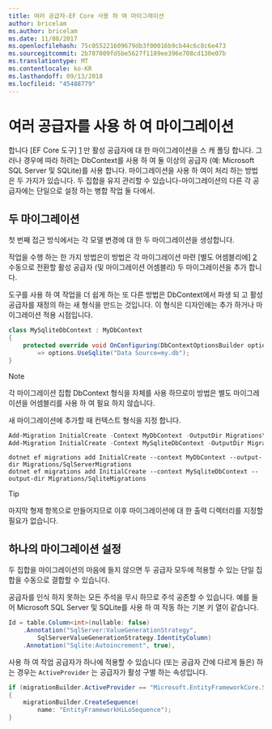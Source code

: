 ```yaml
---
title: 여러 공급자-EF Core 사용 하 여 마이그레이션
author: bricelam
ms.author: bricelam
ms.date: 11/08/2017
ms.openlocfilehash: 75c055221609679db3f00016b9cb44c6c8c6e473
ms.sourcegitcommit: 2b787009fd5be5627f1189ee396e708cd130e07b
ms.translationtype: MT
ms.contentlocale: ko-KR
ms.lasthandoff: 09/13/2018
ms.locfileid: "45488779"
---
```

<a name="migrations-with-multiple-providers"></a>여러 공급자를 사용 하 여 마이그레이션
==================================
합니다 [EF Core 도구] [ 1] 만 활성 공급자에 대 한 마이그레이션을 스 캐 폴딩 합니다. 그러나 경우에 따라 하려는 DbContext를 사용 하 여 둘 이상의 공급자 (예: Microsoft SQL Server 및 SQLite)를 사용 합니다. 마이그레이션을 사용 하 여이 처리 하는 방법은 두 가지가 있습니다. 두 집합을 유지 관리할 수 있습니다-마이그레이션의 다른 각 공급자에는 단일으로 설정 하는 병합 작업 둘 다에서.

<a name="two-migration-sets"></a>두 마이그레이션
------------------
첫 번째 접근 방식에서는 각 모델 변경에 대 한 두 마이그레이션을 생성합니다.

작업을 수행 하는 한 가지 방법은이 방법은 각 마이그레이션 마련 [별도 어셈블리에] [ 2] 수동으로 전환할 활성 공급자 (및 마이그레이션 어셈블리) 두 마이그레이션을 추가 합니다.

도구를 사용 하 여 작업을 더 쉽게 하는 또 다른 방법은 DbContext에서 파생 되 고 활성 공급자를 재정의 하는 새 형식을 만드는 것입니다. 이 형식은 디자인에는 추가 하거나 마이그레이션 적용 시점입니다.

``` csharp
class MySqliteDbContext : MyDbContext
{
    protected override void OnConfiguring(DbContextOptionsBuilder options)
        => options.UseSqlite("Data Source=my.db");
}
```

> [!NOTE]
> 각 마이그레이션 집합 DbContext 형식을 자체를 사용 하므로이 방법은 별도 마이그레이션을 어셈블리를 사용 하 여 필요 하지 않습니다.

새 마이그레이션에 추가할 때 컨텍스트 형식을 지정 합니다.

``` powershell
Add-Migration InitialCreate -Context MyDbContext -OutputDir Migrations\SqlServerMigrations
Add-Migration InitialCreate -Context MySqliteDbContext -OutputDir Migrations\SqliteMigrations
```
``` Console
dotnet ef migrations add InitialCreate --context MyDbContext --output-dir Migrations/SqlServerMigrations
dotnet ef migrations add InitialCreate --context MySqliteDbContext --output-dir Migrations/SqliteMigrations
```

> [!TIP]
> 마지막 형제 항목으로 만들어지므로 이후 마이그레이션에 대 한 출력 디렉터리를 지정할 필요가 없습니다.

<a name="one-migration-set"></a>하나의 마이그레이션 설정
-----------------
두 집합을 마이그레이션의 마음에 들지 않으면 두 공급자 모두에 적용할 수 있는 단일 집합을 수동으로 결합할 수 있습니다.

공급자를 인식 하지 못하는 모든 주석을 무시 하므로 주석 공존할 수 있습니다. 예를 들어 Microsoft SQL Server 및 SQLite를 사용 하 여 작동 하는 기본 키 열이 같습니다.

``` csharp
Id = table.Column<int>(nullable: false)
    .Annotation("SqlServer:ValueGenerationStrategy",
        SqlServerValueGenerationStrategy.IdentityColumn)
    .Annotation("Sqlite:Autoincrement", true),
```

사용 하 여 작업 공급자가 하나에 적용할 수 있습니다 (또는 공급자 간에 다르게 들은) 하는 경우는 `ActiveProvider` 는 공급자가 활성 구별 하는 속성입니다.

``` csharp
if (migrationBuilder.ActiveProvider == "Microsoft.EntityFrameworkCore.SqlServer")
{
    migrationBuilder.CreateSequence(
        name: "EntityFrameworkHiLoSequence");
}
```


  [1]: ../../miscellaneous/cli/index.md
  [2]: projects.md
